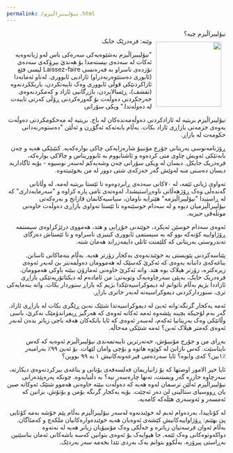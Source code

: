 ```yaml
---
permalink: /نیۆلیبراڵیزم.html
---
```

<div dir="rtl">
نیۆلیبراڵیزم چیە؟

<br/>
<img src="https://upload.wikimedia.org/wikipedia/commons/7/7f/Friedrich_Hayek_portrait.jpg" style="width:150px; float:right; margin:10px"/>
وێنە: فرەدرێک حایک
<br/>

"نیۆلیبیراڵیزم بەشێوەیەکی سەرەکی باس لەو ژیانەوەیە ئەکات لە سەدەی بیستەمدا بۆ ھەندێ بیرۆکەی سەدەی نۆزدەی ناسراو بە فەرەنسی Laissez-faire لیسی فێغ (ئابوری دەستێوەرنەدراو) ئازادیی ئابووری. لەناو ئەمانەدا ئازاکردنێکی قوڵی ئابووری وەک تایبەتکردن، باریککردنەوە (تقشف)، ڕێسالابردن، بازرگانیی ئازاد و کەمکردنەوەی خەرجکردنی دەوڵەت بۆ گەورەکردنی ڕۆڵی کەرتی تایبەت لە دەوڵەتدا." ویکی سۆرانی
<br/>

نیۆلیبراڵیزم بریتیە لە ئازادکردنی دەوڵەمەندەکان لە باج. بریتیە لە مەحکومکردنی دەوڵەت بەوەی خزمەتی بازاڕی ئازاد بکات. بەڵام بابەتەکە ئەگۆڕن و ئەڵێن "دەستوەرنەدانی حکومەت لە بازاڕ. 
<br/>

ڕۆژنامەنوسی بەریتانی جۆرج مۆنبیۆ شارەزایەکی چاکی بوارەکەیە. کتێبێکی هەیە و چەن بابەتێکی ئەویش چاوی منی کردەوە و ئاشنابووم بە ئابووریناس و چالاکی بوارەکە، فرەدریک حایکل. دیسان لە ویکی سۆرانی چەن وشەیەکم لەسەر نوسیوە - بۆیە ئاگاداربە دیسان دەستی منە لەوێش گەر حەزکەی شتی دوور لە من بخوێنیتەوە.
<br/>

تەواوی ژیانی ئێمە، لە ٧٠کانی سەدەی ڕابردوەوە تا ئێستا بریتیە لەمە. لە وڵاتانی گەندەڵی وەک ڕۆژهەڵاتی ناوەڕاستیشدا، لەوەتەی تامی پارە کراوە و "سەرمایەداری" کە لە ڕاستیدا "نیۆلیبراڵیزمە" هێنرایە ناومان، سیاسیەکانمان قازانج و بەرەکەتی نیۆلیبراڵیزمیان دیوە و لە سەدام حوسێنەوە تا ئێستا تەواوی بازاڕی دەوڵەت خاوەنی موتڵەقی حیزبە. 
<br/>

ئەوەی سەدام حوسێن ئەیکرد، خوێندنی خۆڕایی و هتد، هەمووی درێژکراوەی سیستمە ڕۆژاواییە کۆنەکە بوو کە بە سیستمی ئابووری کینیزی ناسراوە و تا ئێستاش دەزگای تەندروستی بەریتانی کە کلێمنت ئاتلی دایمەزراند هەمان شتە. 
<br/>

پێناسەکردنی پێویستی بە خوێندنەوەی یەکجار زۆرتر هەیە. بەڵام بنەماکانی ئاسانن. بناغەکەی داننانە بەوەی کە ئەکرێ کەسێک لە هەموومان دەوڵمەنتر بێ لەبەر ئەوەی زیرەکترە، زۆرتر هیلاک بوە هتد. واتە ئەکرێ خاوەنی ئەمازۆن ببێتە باوکی هەموومان. فرەدریک حایک، بەپێی سەرچاوەیەک وتویەتی: من ئامادەم لە دیکتاتۆریەتێکی بازاڕی ئازاددا بژیم بەڵام ناتوانم لە دیموکراسیەتێکدا بژیم کە بازاڕ سنوردار بکات. واتە بنەمایەکی تری، سنوردارکردنی دیموکراسیەتە لەبەر خاتری بازاڕ.
<br/>

ئەمە یەکجار گرنگە:واتە ئەبێ لە دیموکراسیەتدا شتێک نەبێ ڕێگری بکات لە بازاڕی ئازاد. گەر بەم لۆجیکە بچینە پێشەوە ئەمە ئەکاتە ئەوەی کە هەرگیز ڕیفراندۆمێک نەکرێ، باسی وڵاتێکی وەک بەریتانیا ئەکەم، لەسەر ئەوەی کە ئایا بانکەکان هەقە باجی زیاتر بدەن لەبەر ئەوەی کەمتر هیلاک ئەبن؟ ئەمە شتێکی مەحاڵە.
<br/>

بەڕای من و جۆرج مۆنبیۆش، خەتەرترین تایبەتمەندی نیۆلیبراڵیزم ئەوەیە کە کەس نایناسێت. کەس نازانێ لە کوێوە هاتوە و بۆچی وامان لێهات. بۆ ئەبێ ٩٩٪ بەرامبەر ٪١بین؟ کەی وابوە؟ ئایا سەردەمی فیرعەونەکانیش ١ بە ٩٩ بووین؟
<br/>

ئایا خیر الامور اوصتها کە بۆ زانیاریمان فەلسەفەی یۆنانی و بناغەی بیرکردنەوەی دیکارتە، سەرچاوە حازرە گەر ویستت، تەنها چارەسەر نیە؟ بە دڵنیایەوە. چونکە پەرەپێدەرانی نیۆلیبراڵیزم ئەڵێن ترسمان لەوە هەیە کە دەوڵەت ببێتە خاوەنی هەموو شتێک ئەوکاتە صین یان ڕووسیای ستالینی لێ دەر ئەچێت. بۆیە یەکجار گرنگە بۆمن و بۆتۆش، بزانین کە ئەمسەر و ئەوسەری هێڵەکە کامەیە. 
<br/>

لە کۆتاییدا، بەردەوام ئەبم لە خوێندنەوە لەسەر نیۆلیبراڵیزم بەڵام پێم خۆشە بەمە کۆتایی پێ بهێنم: ڕۆژاواییەکانیش کێشەی ئەوەیان هەیە خوێندەوارەکانیان ملکەچ و کەمئاگان. بەڵام ئەوان فرسەتیان زیاترە و خەڵکی وەک مۆنبیۆیان زیاتر هەیە لە نەتەوە دواکەوتوەکانی وەک ئێمە. جا هیوایەک بۆ ئەوەی بتوانین کەسە باشەکانی ئەمان بناسێنین بەڕاستی پیرۆزە. بەڵکوو بتوانم یەک بەردی تێدا بخەمە سەر بەردێک.
<br/>
